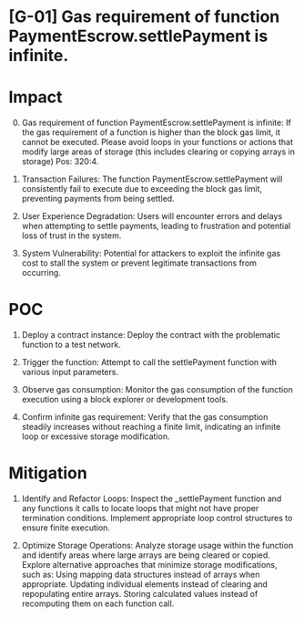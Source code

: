 # [G-01] Gas requirement of function PaymentEscrow.settlePayment is infinite.

# Impact

0. Gas requirement of function PaymentEscrow.settlePayment is infinite: If the gas requirement of a function is higher than the block gas limit, it cannot be executed. Please avoid loops in your functions or actions that modify large areas of storage (this includes clearing or copying arrays in storage)
Pos: 320:4.

1. Transaction Failures: The function PaymentEscrow.settlePayment will consistently fail to execute due to exceeding the block gas limit, preventing payments from being settled.

2. User Experience Degradation: Users will encounter errors and delays when attempting to settle payments, leading to frustration and potential loss of trust in the system.

3. System Vulnerability: Potential for attackers to exploit the infinite gas cost to stall the system or prevent legitimate transactions from occurring.

# POC
1. Deploy a contract instance: Deploy the contract with the problematic function to a test network.

2. Trigger the function: Attempt to call the settlePayment function with various input parameters.

3. Observe gas consumption: Monitor the gas consumption of the function execution using a block explorer or development tools.

4. Confirm infinite gas requirement: Verify that the gas consumption steadily increases without reaching a finite limit, indicating an infinite loop or excessive storage modification.

# Mitigation
1. Identify and Refactor Loops: Inspect the _settlePayment function and any functions it calls to locate loops that might not have proper termination conditions. Implement appropriate loop control structures to ensure finite execution.

2. Optimize Storage Operations: Analyze storage usage within the function and identify areas where large arrays are being cleared or copied. Explore alternative approaches that minimize storage modifications, such as:
Using mapping data structures instead of arrays when appropriate.
Updating individual elements instead of clearing and repopulating entire arrays.
Storing calculated values instead of recomputing them on each function call.
